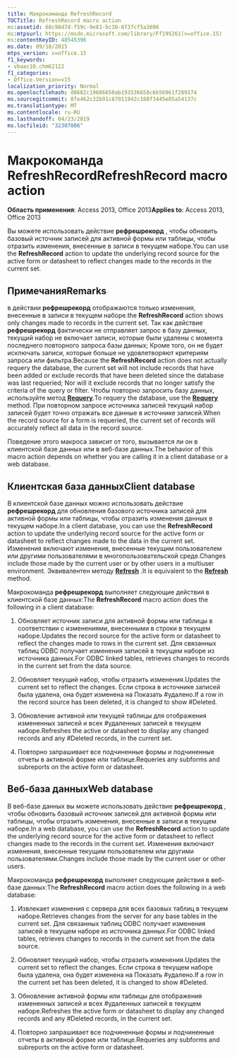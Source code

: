 ```yaml
---
title: Макрокоманда RefreshRecord
TOCTitle: RefreshRecord macro action
ms:assetid: 68c90d7d-f59c-9e83-bc30-8f37cf5a3696
ms:mtpsurl: https://msdn.microsoft.com/library/Ff195261(v=office.15)
ms:contentKeyID: 48545396
ms.date: 09/18/2015
mtps_version: v=office.15
f1_keywords:
- vbaac10.chm62122
f1_categories:
- Office.Version=v15
localization_priority: Normal
ms.openlocfilehash: d8682c19686650ab193536658c6b56961f289174
ms.sourcegitcommit: 8fe462c32b91c87911942c188f3445e85a54137c
ms.translationtype: MT
ms.contentlocale: ru-RU
ms.lasthandoff: 04/23/2019
ms.locfileid: "32307086"
---
```

# <a name="refreshrecord-macro-action"></a><span data-ttu-id="ed139-102">Макрокоманда RefreshRecord</span><span class="sxs-lookup"><span data-stu-id="ed139-102">RefreshRecord macro action</span></span>


<span data-ttu-id="ed139-103">**Область применения**: Access 2013, Office 2013</span><span class="sxs-lookup"><span data-stu-id="ed139-103">**Applies to**: Access 2013, Office 2013</span></span>

<span data-ttu-id="ed139-104">Вы можете использовать действие **рефрешрекорд** , чтобы обновить базовый источник записей для активной формы или таблицы, чтобы отразить изменения, внесенные в записи в текущем наборе.</span><span class="sxs-lookup"><span data-stu-id="ed139-104">You can use the **RefreshRecord** action to update the underlying record source for the active form or datasheet to reflect changes made to the records in the current set.</span></span>

## <a name="remarks"></a><span data-ttu-id="ed139-105">Примечания</span><span class="sxs-lookup"><span data-stu-id="ed139-105">Remarks</span></span>

<span data-ttu-id="ed139-106">в действии **рефрешрекорд** отображаются только изменения, внесенные в записи в текущем наборе.</span><span class="sxs-lookup"><span data-stu-id="ed139-106">the **RefreshRecord** action shows only changes made to records in the current set.</span></span> <span data-ttu-id="ed139-107">Так как действие **рефрешрекорд** фактически не отправляет запрос в базу данных, текущий набор не включает записи, которые были удалены с момента последнего повторного запроса базы данных; Кроме того, он не будет исключать записи, которые больше не удовлетворяют критериям запроса или фильтра.</span><span class="sxs-lookup"><span data-stu-id="ed139-107">Because the **RefreshRecord** action does not actually requery the database, the current set will not include records that have been added or exclude records that have been deleted since the database was last requeried; Nor will it exclude records that no longer satisfy the criteria of the query or filter.</span></span> <span data-ttu-id="ed139-108">Чтобы повторно запросить базу данных, используйте метод **[Requery](requery-macro-action.md)**.</span><span class="sxs-lookup"><span data-stu-id="ed139-108">To requery the database, use the **[Requery](requery-macro-action.md)** method.</span></span> <span data-ttu-id="ed139-109">При повторном запросе источника записей текущий набор записей будет точно отражать все данные в источнике записей.</span><span class="sxs-lookup"><span data-stu-id="ed139-109">When the record source for a form is requeried, the current set of records will accurately reflect all data in the record source.</span></span>

<span data-ttu-id="ed139-110">Поведение этого макроса зависит от того, вызывается ли он в клиентской базе данных или в веб-базе данных.</span><span class="sxs-lookup"><span data-stu-id="ed139-110">The behavior of this macro action depends on whether you are calling it in a client database or a web database.</span></span>

## <a name="client-database"></a><span data-ttu-id="ed139-111">Клиентская база данных</span><span class="sxs-lookup"><span data-stu-id="ed139-111">Client database</span></span>

<span data-ttu-id="ed139-112">В клиентской базе данных можно использовать действие **рефрешрекорд** для обновления базового источника записей для активной формы или таблицы, чтобы отразить изменения данных в текущем наборе.</span><span class="sxs-lookup"><span data-stu-id="ed139-112">In a client database, you can use the **RefreshRecord** action to update the underlying record source for the active form or datasheet to reflect changes made to the data in the current set.</span></span> <span data-ttu-id="ed139-113">Изменения включают изменения, внесенные текущим пользователем или другими пользователями в многопользовательской среде.</span><span class="sxs-lookup"><span data-stu-id="ed139-113">Changes include those made by the current user or by other users in a multiuser environment.</span></span> <span data-ttu-id="ed139-114">Эквивалентен методу **[Refresh](https://docs.microsoft.com/office/vba/api/Access.Form.Refresh)** .</span><span class="sxs-lookup"><span data-stu-id="ed139-114">It is equivalent to the **[Refresh](https://docs.microsoft.com/office/vba/api/Access.Form.Refresh)** method.</span></span>

<span data-ttu-id="ed139-115">Макрокоманда **рефрешрекорд** выполняет следующие действия в клиентской базе данных:</span><span class="sxs-lookup"><span data-stu-id="ed139-115">The **RefreshRecord** macro action does the following in a client database:</span></span>

1.  <span data-ttu-id="ed139-116">Обновляет источник записи для активной формы или таблицы в соответствии с изменениями, внесенными в строки в текущем наборе.</span><span class="sxs-lookup"><span data-stu-id="ed139-116">Updates the record source for the active form or datasheet to reflect the changes made to rows in the current set.</span></span> <span data-ttu-id="ed139-117">Для связанных таблиц ODBC получает изменения записей в текущем наборе из источника данных.</span><span class="sxs-lookup"><span data-stu-id="ed139-117">For ODBC linked tables, retrieves changes to records in the current set from the data source.</span></span>

2.  <span data-ttu-id="ed139-118">Обновляет текущий набор, чтобы отразить изменения.</span><span class="sxs-lookup"><span data-stu-id="ed139-118">Updates the current set to reflect the changes.</span></span> <span data-ttu-id="ed139-119">Если строка в источнике записей была удалена, она будет изменена на Показать \#удалено.</span><span class="sxs-lookup"><span data-stu-id="ed139-119">If a row in the record source has been deleted, it is changed to show \#Deleted.</span></span>

3.  <span data-ttu-id="ed139-120">Обновление активной или текущей таблицы для отображения измененных записей и всех \#удаленных записей в текущем наборе.</span><span class="sxs-lookup"><span data-stu-id="ed139-120">Refreshes the active or datasheet to display any changed records and any \#Deleted records, in the current set.</span></span>

4.  <span data-ttu-id="ed139-121">Повторно запрашивает все подчиненные формы и подчиненные отчеты в активной форме или таблице.</span><span class="sxs-lookup"><span data-stu-id="ed139-121">Requeries any subforms and subreports on the active form or datasheet.</span></span>

## <a name="web-database"></a><span data-ttu-id="ed139-122">Веб-база данных</span><span class="sxs-lookup"><span data-stu-id="ed139-122">Web database</span></span>

<span data-ttu-id="ed139-123">В веб-базе данных вы можете использовать действие **рефрешрекорд** , чтобы обновить базовый источник записей для активной формы или таблицы, чтобы отразить изменения, внесенные в записи в текущем наборе.</span><span class="sxs-lookup"><span data-stu-id="ed139-123">In a web database, you can use the **RefreshRecord** action to update the underlying record source for the active form or datasheet to reflect changes made to the records in the current set.</span></span> <span data-ttu-id="ed139-124">Изменения включают изменения, внесенные текущим пользователем или другими пользователями.</span><span class="sxs-lookup"><span data-stu-id="ed139-124">Changes include those made by the current user or other users.</span></span>

<span data-ttu-id="ed139-125">Макрокоманда **рефрешрекорд** выполняет следующие действия в веб-базе данных:</span><span class="sxs-lookup"><span data-stu-id="ed139-125">The **RefreshRecord** macro action does the following in a web database:</span></span>

1.  <span data-ttu-id="ed139-126">Извлекает изменения с сервера для всех базовых таблиц в текущем наборе.</span><span class="sxs-lookup"><span data-stu-id="ed139-126">Retrieves changes from the server for any base tables in the current set.</span></span> <span data-ttu-id="ed139-127">Для связанных таблиц ODBC получает изменения записей в текущем наборе из источника данных.</span><span class="sxs-lookup"><span data-stu-id="ed139-127">For ODBC linked tables, retrieves changes to records in the current set from the data source.</span></span>

2.  <span data-ttu-id="ed139-128">Обновляет текущий набор, чтобы отразить изменения.</span><span class="sxs-lookup"><span data-stu-id="ed139-128">Updates the current set to reflect the changes.</span></span> <span data-ttu-id="ed139-129">Если строка в текущем наборе была удалена, она будет изменена на Показать \#удалено.</span><span class="sxs-lookup"><span data-stu-id="ed139-129">If a row in the current set has been deleted, it is changed to show \#Deleted.</span></span>

3.  <span data-ttu-id="ed139-130">Обновление активной формы или таблицы для отображения измененных записей и всех \#удаленных записей в текущем наборе.</span><span class="sxs-lookup"><span data-stu-id="ed139-130">Refreshes the active form or datasheet to display any changed records and any \#Deleted records, in the current set.</span></span>

4.  <span data-ttu-id="ed139-131">Повторно запрашивает все подчиненные формы и подчиненные отчеты в активной форме или таблице.</span><span class="sxs-lookup"><span data-stu-id="ed139-131">Requeries any subforms and subreports on the active form or datasheet.</span></span>

